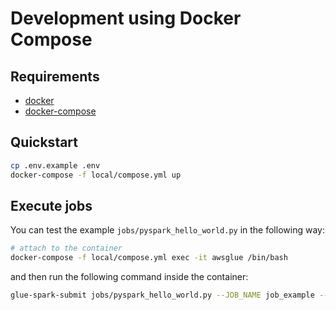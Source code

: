 # Development using Docker Compose

## Requirements

- [docker](https://www.docker.com/)
- [docker-compose](https://docs.docker.com/compose/)

## Quickstart

```sh
cp .env.example .env
docker-compose -f local/compose.yml up
```

## Execute jobs

You can test the example `jobs/pyspark_hello_world.py` in the following way:

```sh
# attach to the container
docker-compose -f local/compose.yml exec -it awsglue /bin/bash
```

and then run the following command inside the container:

```sh
glue-spark-submit jobs/pyspark_hello_world.py --JOB_NAME job_example --CUSTOM_ARGUMENT custom_value
```
